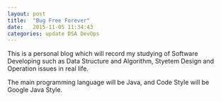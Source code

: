 ```yaml
---
layout: post
title:  "Bug Free Forever"
date:   2015-11-05 11:34:43
categories: update DSA DevOps
---
```

This is a personal blog which will record my studying of Software Developing such as Data Structure and Algorithm, Styetem Design and Operation issues in real life.

The main programming language will be Java, and Code Style will be Google Java Style.